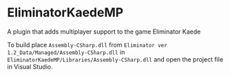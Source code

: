 # EliminatorKaedeMP
A plugin that adds multiplayer support to the game Eliminator Kaede

To build place `Assembly-CSharp.dll` from `Eliminator ver 1.2_Data/Managed/Assembly-CSharp.dll` in `EliminatorKaedeMP/Libraries/Assembly-CSharp.dll` and open the project file in Visual Studio.
